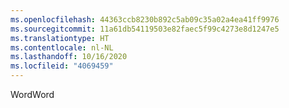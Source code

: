 ```yaml
---
ms.openlocfilehash: 44363ccb8230b892c5ab09c35a02a4ea41ff9976
ms.sourcegitcommit: 11a61db54119503e82faec5f99c4273e8d1247e5
ms.translationtype: HT
ms.contentlocale: nl-NL
ms.lasthandoff: 10/16/2020
ms.locfileid: "4069459"
---
```

<span data-ttu-id="fa8cc-101">Word</span><span class="sxs-lookup"><span data-stu-id="fa8cc-101">Word</span></span>